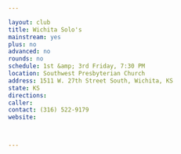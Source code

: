 ```yaml
---

layout: club
title: Wichita Solo's
mainstream: yes
plus: no
advanced: no
rounds: no
schedule: 1st &amp; 3rd Friday, 7:30 PM
location: Southwest Presbyterian Church
address: 1511 W. 27th Street South, Wichita, KS
state: KS
directions: 
caller: 
contact: (316) 522-9179
website: 



---
```



